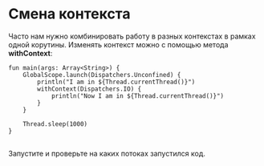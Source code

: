 # Смена контекста

Часто нам нужно комбинировать работу в разных контекстах в рамках одной корутины. Изменять контекст можно с помощью метода **withContext**:

```
fun main(args: Array<String>) {
    GlobalScope.launch(Dispatchers.Unconfined) {
        println("I am in ${Thread.currentThread()}")
        withContext(Dispatchers.IO) {
            println("Now I am in ${Thread.currentThread()}")
        }
    }

    Thread.sleep(1000)
}
```

![](data:image/gif;base64,R0lGODlhAQABAPABAP///wAAACH5BAEKAAAALAAAAAABAAEAAAICRAEAOw==)![](data:image/gif;base64,R0lGODlhAQABAPABAP///wAAACH5BAEKAAAALAAAAAABAAEAAAICRAEAOw== "Click and drag to move")

Запустите и проверьте на каких потоках запустился код.
